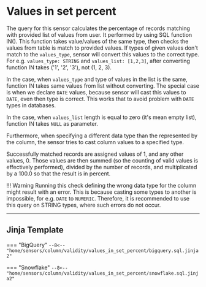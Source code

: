 # Values in set percent

The query for this sensor calculates the percentage of records matching with provided list of values from user.
It performed by using SQL function IN(). This function takes value/values of the same type, then checks the values from table is match to provided values.
If types of given values don't match to the `values_type`, sensor will convert this values to the correct type. 
For e.g. `values_type: STRING` and `values_list: [1,2,3]`, after converting function IN takes ('1', '2', '3'), not (1, 2, 3).

In the case, when `values_type` and type of values in the list is the same, function IN takes same values from list without converting.
The special case is when we declare `DATE` values, because sensor will cast this values to `DATE`, even then type is correct. 
This works that to avoid problem with `DATE` types in databases.

In the case, when `values_list` length is equal to zero (it's mean empty list), function IN takes `NULL` as parameter.

Furthermore, when specifying a different data type than the represented by the column, the sensor tries to cast column
values to a specified type.

Successfully matched records are assigned values of 1, and any other values, 0. Those values are then summed
(so the counting of valid values is effectively performed), divided by the number of records, and multiplicated by a
100.0 so that the result is in percent.

!!! Warning
    Running this check defining the wrong data type for the column might result with an error.
    This is because casting some types to another is impossible, for e.g. `DATE` to `NUMERIC`. Therefore, it is
    recommended to use this query on STRING types, where such errors do not occur.

___
## Jinja Template
=== "BigQuery"
    ```
    --8<-- "home/sensors/column/validity/values_in_set_percent/bigquery.sql.jinja2"
    ```

=== "Snowflake"
    ```
    --8<-- "home/sensors/column/validity/values_in_set_percent/snowflake.sql.jinja2"
    ```